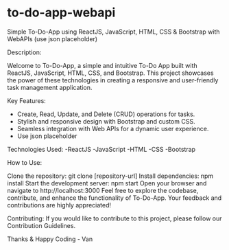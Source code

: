 # to-do-app-webapi
Simple To-Do-App using ReactJS, JavaScript, HTML, CSS &amp; Bootstrap with WebAPIs  (use json placeholder)

Description:

Welcome to To-Do-App, a simple and intuitive To-Do App built with ReactJS, JavaScript, HTML, CSS, and Bootstrap. This project showcases the power of these technologies in creating a responsive and user-friendly task management application.

Key Features:

- Create, Read, Update, and Delete (CRUD) operations for tasks.
- Stylish and responsive design with Bootstrap and custom CSS.
- Seamless integration with Web APIs for a dynamic user experience.
- Use json placeholder
  
Technologies Used:
-ReactJS
-JavaScript
-HTML
-CSS
-Bootstrap

How to Use:

Clone the repository: git clone [repository-url]
Install dependencies: npm install
Start the development server: npm start
Open your browser and navigate to http://localhost:3000
Feel free to explore the codebase, contribute, and enhance the functionality of To-Do-App. Your feedback and contributions are highly appreciated!

Contributing:
If you would like to contribute to this project, please follow our Contribution Guidelines.

Thanks & Happy Coding - Van
